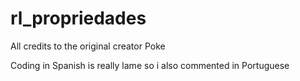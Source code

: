 # rl_propriedades

All credits to the original creator Poke


Coding in Spanish is really lame so i also commented in Portuguese
